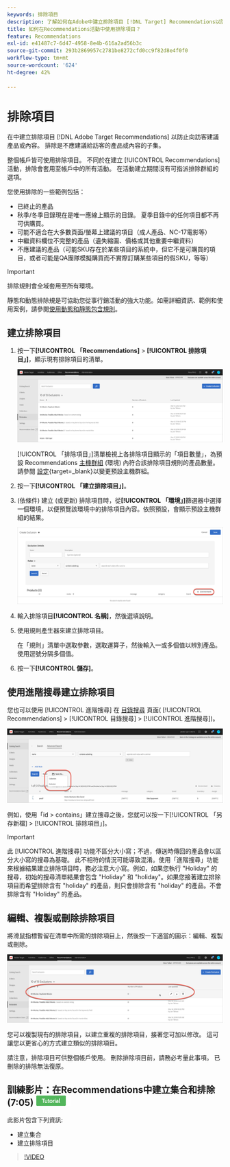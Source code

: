 ```yaml
---
keywords: 排除項目
description: 了解如何在Adobe中建立排除項目 [!DNL Target] Recommendations以防止向訪客建議產品或內容。
title: 如何在Recommendations活動中使用排除項目？
feature: Recommendations
exl-id: e41487c7-6d47-4958-8e4b-616a2ad56b3c
source-git-commit: 293b2869957c2781be8272cfd0cc9f82d8e4f0f0
workflow-type: tm+mt
source-wordcount: '624'
ht-degree: 42%

---
```


# 排除項目

在中建立排除項目 [!DNL Adobe Target Recommendations] 以防止向訪客建議產品或內容。 排除是不應建議給訪客的產品或內容的子集。

整個帳戶皆可使用排除項目。 不同於在建立 [!UICONTROL Recommendations] 活動，排除會套用至帳戶中的所有活動。 在活動建立期間沒有可指派排除群組的選項。

您使用排除的一些範例包括：

* 已終止的產品
* 秋季/冬季目錄現在是唯一應線上顯示的目錄。 夏季目錄中的任何項目都不再可供購買。
* 可能不適合在大多數頁面/螢幕上建議的項目（成人產品、NC-17電影等）
* 中繼資料欄位不完整的產品（遺失縮圖、價格或其他重要中繼資料）
* 不應建議的產品（可能SKU存在於某些項目的系統中，但它不是可購買的項目，或者可能是QA團隊模擬購買而不實際訂購某些項目的假SKU，等等）

>[!IMPORTANT]
>
>排除規則會全域套用至所有環境。
>
>靜態和動態排除規是可協助您從事行銷活動的強大功能。如需詳細資訊、範例和使用案例，請參閱[使用動態和靜態包含規則](/help/main/c-recommendations/c-algorithms/use-dynamic-and-static-inclusion-rules.md#concept_4CB5C0FA705D4E449BD0B37B3D987F9F)。

## 建立排除項目

1. 按一下&#x200B;**[!UICONTROL 「Recommendations]** > **[!UICONTROL 排除項目」]**，顯示現有排除項目的清單。

   ![exclusions_list image](assets/exclusions_list.png)

   [!UICONTROL 「排除項目」]清單檢視上各排除項目顯示的「項目數量」，為預設 Recommendations [主機群組](/help/main/administrating-target/hosts.md) (環境) 內符合該排除項目規則的產品數量。請參閱 [設定](https://developer.adobe.com/target/implement/recommendations/){target=_blank}以變更預設主機群組。

1. 按一下&#x200B;**[!UICONTROL 「建立排除項目」]**。

1. (依條件) 建立 (或更新) 排除項目時，從&#x200B;**[!UICONTROL 「環境」]**&#x200B;篩選器中選擇一個環境，以便預覽該環境中的排除項目內容。依照預設，會顯示預設主機群組的結果。

   ![建立排除項目](/help/main/c-recommendations/c-products/assets/CreateExclusion.png)

1. 輸入排除項目&#x200B;**[!UICONTROL 名稱]**，然後選填說明。

1. 使用規則產生器來建立排除項目。

   在「規則」清單中選取參數，選取運算子，然後輸入一或多個值以辨別產品。使用逗號分隔多個值。

1. 按一下&#x200B;**[!UICONTROL 儲存]**。

## 使用進階搜尋建立排除項目

您也可以使用 [!UICONTROL 進階搜尋] 在 [目錄搜尋](/help/main/c-recommendations/c-products/catalog-search.md#save-as) 頁面( [!UICONTROL Recommendations] > [!UICONTROL 目錄搜尋] > [!UICONTROL 進階搜尋])。

![另存為對話方塊](/help/main/c-recommendations/c-products/assets/save-as.png)

例如，使用「id > contains」建立搜尋之後，您就可以按一下[!UICONTROL 「另存新檔] > [!UICONTROL 排除項目」]。

>[!IMPORTANT]
>
>此 [!UICONTROL 進階搜尋] 功能不區分大小寫；不過，傳送時傳回的產品會以區分大小寫的搜尋為基礎。 此不相符的情況可能導致混淆。使用「進階搜尋」功能來根據結果建立排除項目時，務必注意大小寫。例如，如果您執行 &quot;Holiday&quot; 的搜尋，初始的搜尋清單結果會包含 &quot;Holiday&quot; 和 &quot;holiday&quot;。如果您接著建立排除項目而希望排除含有 &quot;holiday&quot; 的產品，則只會排除含有 &quot;holiday&quot; 的產品。不會排除含有 &quot;Holiday&quot; 的產品。

## 編輯、複製或刪除排除項目

將滑鼠指標暫留在清單中所需的排除項目上，然後按一下適當的圖示：編輯、複製或刪除。

![排除項目的暫留圖示](/help/main/c-recommendations/c-products/assets/hover-exclusions.png)

您可以複製現有的排除項目，以建立重複的排除項目，接著您可加以修改。 這可讓您以更省心的方式建立類似的排除項目。

請注意，排除項目可供整個帳戶使用。 刪除排除項目前，請務必考量此事項。 已刪除的排除無法復原。

## 訓練影片：在Recommendations中建立集合和排除(7:05) ![教學課程徽章](/help/main/assets/tutorial.png)

此影片包含下列資訊:

* 建立集合
* 建立排除項目

>[!VIDEO](https://video.tv.adobe.com/v/27689)
